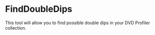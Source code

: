 # FindDoubleDips

This tool will allow you to find possible double dips in your DVD Profiler collection.
